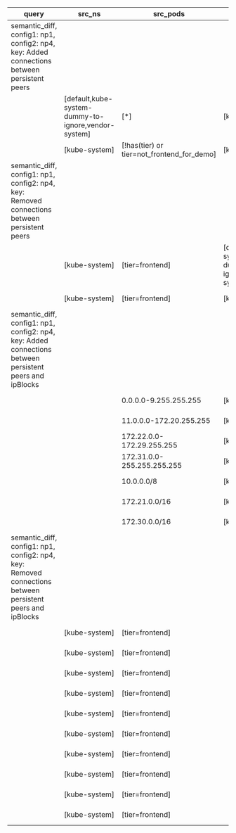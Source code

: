 |query|src_ns|src_pods|dst_ns|dst_pods|connection|
|---|---|---|---|---|---|
|semantic_diff, config1: np1, config2: np4, key: Added connections between persistent peers||||||
||[default,kube-system-dummy-to-ignore,vendor-system]|[*]|[kube-system]|[tier=frontend]|All connections|
||[kube-system]|[!has(tier) or tier=not_frontend_for_demo]|[kube-system]|[tier=frontend]|All connections|
|semantic_diff, config1: np1, config2: np4, key: Removed connections between persistent peers||||||
||[kube-system]|[tier=frontend]|[default,kube-system-dummy-to-ignore,vendor-system]|[*]|All connections|
||[kube-system]|[tier=frontend]|[kube-system]|[!has(tier) or tier=not_frontend_for_demo]|All connections|
|semantic_diff, config1: np1, config2: np4, key: Added connections between persistent peers and ipBlocks||||||
|||0.0.0.0-9.255.255.255|[kube-system]|[tier=frontend]|All but UDP 53|
|||11.0.0.0-172.20.255.255|[kube-system]|[tier=frontend]|All but UDP 53|
|||172.22.0.0-172.29.255.255|[kube-system]|[tier=frontend]|All but UDP 53|
|||172.31.0.0-255.255.255.255|[kube-system]|[tier=frontend]|All but UDP 53|
|||10.0.0.0/8|[kube-system]|[tier=frontend]|All connections|
|||172.21.0.0/16|[kube-system]|[tier=frontend]|All connections|
|||172.30.0.0/16|[kube-system]|[tier=frontend]|All connections|
|semantic_diff, config1: np1, config2: np4, key: Removed connections between persistent peers and ipBlocks||||||
||[kube-system]|[tier=frontend]||0.0.0.0-49.49.255.255|All connections|
||[kube-system]|[tier=frontend]||49.50.0.1/32|All connections|
||[kube-system]|[tier=frontend]||49.50.0.11/32|All connections|
||[kube-system]|[tier=frontend]||49.50.0.13/32|All connections|
||[kube-system]|[tier=frontend]||49.50.0.15/32|All connections|
||[kube-system]|[tier=frontend]||49.50.0.17-255.255.255.255|All connections|
||[kube-system]|[tier=frontend]||49.50.0.3/32|All connections|
||[kube-system]|[tier=frontend]||49.50.0.5/32|All connections|
||[kube-system]|[tier=frontend]||49.50.0.7/32|All connections|
||[kube-system]|[tier=frontend]||49.50.0.9/32|All connections|